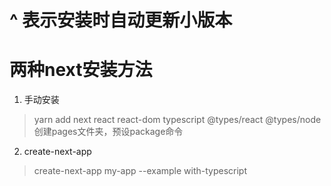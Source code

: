 # ^ 表示安装时自动更新小版本

# 两种next安装方法

1. 手动安装

> yarn add next react react-dom typescript @types/react @types/node
> 创建pages文件夹，预设package命令

2. create-next-app

> create-next-app my-app --example with-typescript

